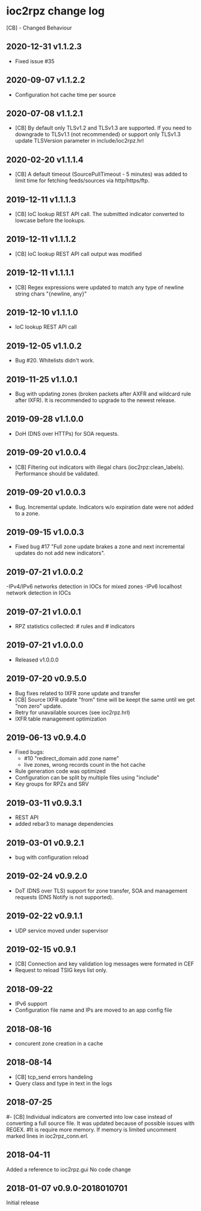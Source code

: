 # ioc2rpz change log
[CB] - Changed Behaviour

## 2020-12-31 v1.1.2.3
- Fixed issue #35

## 2020-09-07 v1.1.2.2
- Configuration hot cache time per source

## 2020-07-08 v1.1.2.1
- [CB] By default only TLSv1.2 and TLSv1.3 are supported. If you need to downgrade to TLSv1.1 (not recommended) or support only TLSv1.3 update TLSVersion parameter in include/ioc2rpz.hrl

## 2020-02-20 v1.1.1.4
- [CB] A default timeout (SourcePullTimeout - 5 minutes) was added to limit time for fetching feeds/sources via http/https/ftp.

## 2019-12-11 v1.1.1.3
- [CB] IoC lookup REST API call. The submitted indicator converted to lowcase before the lookups.

## 2019-12-11 v1.1.1.2
- [CB] IoC lookup REST API call output was modified

## 2019-12-11 v1.1.1.1
- [CB] Regex expressions were updated to match any type of newline string chars "{newline, any}"

## 2019-12-10 v1.1.1.0
- IoC lookup REST API call

## 2019-12-05 v1.1.0.2
- Bug #20. Whitelists didn't work.

## 2019-11-25 v1.1.0.1
- Bug with updating zones (broken packets after AXFR and wildcard rule after IXFR). It is recommended to upgrade to the newest release.

## 2019-09-28 v1.1.0.0
- DoH (DNS over HTTPs) for SOA requests.

## 2019-09-20 v1.0.0.4
- [CB] Filtering out indicators with illegal chars (ioc2rpz:clean_labels). Performance should be validated.

## 2019-09-20 v1.0.0.3
- Bug. Incremental update. Indicators w/o expiration date were not added to a zone.

## 2019-09-15 v1.0.0.3
- Fixed bug #17 "Full zone update brakes a zone and next incremental updates do not add new indicators".

## 2019-07-21 v1.0.0.2
-IPv4/IPv6 networks detection in IOCs for mixed zones
-IPv6 localhost network detection in IOCs

## 2019-07-21 v1.0.0.1
- RPZ statistics collected: # rules and # indicators

## 2019-07-21 v1.0.0.0
- Released v1.0.0.0

## 2019-07-20 v0.9.5.0
- Bug fixes related to IXFR zone update and transfer
- [CB] Source IXFR update "from" time will be keept the same until we get "non zero" update.
- Retry for unavailable sources (see ioc2rpz.hrl)
- IXFR table management optimization

## 2019-06-13 v0.9.4.0
- Fixed bugs:
	- #10 "redirect_domain add zone name"
	- live zones, wrong records count in the hot cache
- Rule generation code was optimized
- Configuration can be split by multiple files using "include"
- Key groups for RPZs and SRV

## 2019-03-11 v0.9.3.1
- REST API
- added rebar3 to manage dependencies

## 2019-03-01 v0.9.2.1
- bug with configuration reload

## 2019-02-24 v0.9.2.0
- DoT (DNS over TLS) support for zone transfer, SOA and management requests (DNS Notify is not supported).

## 2019-02-22 v0.9.1.1
- UDP service moved under supervisor

## 2019-02-15 v0.9.1
- [CB] Connection and key validation log messages were formated in CEF
- Request to reload TSIG keys list only.

## 2018-09-22
- IPv6 support
- Configuration file name and IPs are moved to an app config file

## 2018-08-16
- concurent zone creation in a cache

## 2018-08-14
- [CB] tcp_send errors handeling
- Query class and type in text in the logs

## 2018-07-25
#- [CB] Individual indicators are converted into low case instead of converting a full source file. It was updated because of possible issues with REGEX.
#It is require more memory. If memory is limited uncomment marked lines in ioc2rpz_conn.erl.

## 2018-04-11
Added a reference to ioc2rpz.gui
No code change

## 2018-01-07 v0.9.0-2018010701
Initial release
